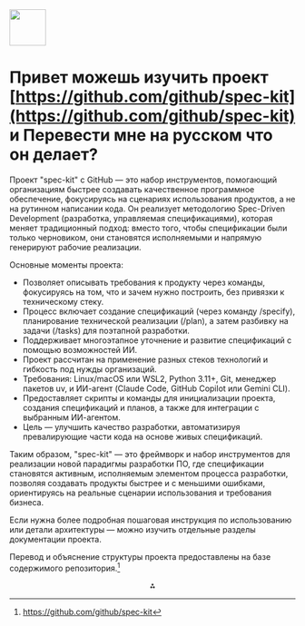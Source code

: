 <img src="https://r2cdn.perplexity.ai/pplx-full-logo-primary-dark%402x.png" style="height:64px;margin-right:32px"/>

# Привет  можешь изучить проект [https://github.com/github/spec-kit](https://github.com/github/spec-kit) и Перевести мне на русском что он делает?

Проект "spec-kit" с GitHub — это набор инструментов, помогающий организациям быстрее создавать качественное программное обеспечение, фокусируясь на сценариях использования продуктов, а не на рутинном написании кода. Он реализует методологию Spec-Driven Development (разработка, управляемая спецификациями), которая меняет традиционный подход: вместо того, чтобы спецификации были только черновиком, они становятся исполняемыми и напрямую генерируют рабочие реализации.

Основные моменты проекта:

- Позволяет описывать требования к продукту через команды, фокусируясь на том, что и зачем нужно построить, без привязки к техническому стеку.
- Процесс включает создание спецификаций (через команду /specify), планирование технической реализации (/plan), а затем разбивку на задачи (/tasks) для поэтапной разработки.
- Поддерживает многоэтапное уточнение и развитие спецификаций с помощью возможностей ИИ.
- Проект рассчитан на применение разных стеков технологий и гибкость под нужды организаций.
- Требования: Linux/macOS или WSL2, Python 3.11+, Git, менеджер пакетов uv, и ИИ-агент (Claude Code, GitHub Copilot или Gemini CLI).
- Предоставляет скрипты и команды для инициализации проекта, создания спецификаций и планов, а также для интеграции с выбранным ИИ-агентом.
- Цель — улучшить качество разработки, автоматизируя превалирующие части кода на основе живых спецификаций.

Таким образом, "spec-kit" — это фреймворк и набор инструментов для реализации новой парадигмы разработки ПО, где спецификации становятся активным, исполняемым элементом процесса разработки, позволяя создавать продукты быстрее и с меньшими ошибками, ориентируясь на реальные сценарии использования и требования бизнеса.

Если нужна более подробная пошаговая инструкция по использованию или детали архитектуры — можно изучить отдельные разделы документации проекта.

Перевод и объяснение структуры проекта предоставлены на базе содержимого репозитория.[^1]

<div style="text-align: center">⁂</div>

[^1]: https://github.com/github/spec-kit

